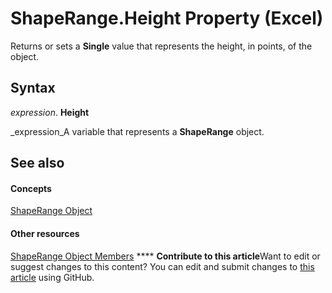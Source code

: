 
# ShapeRange.Height Property (Excel)

Returns or sets a  **Single** value that represents the height, in points, of the object.


## Syntax

 _expression_. **Height**

 _expression_A variable that represents a  **ShapeRange** object.


## See also


#### Concepts


 [ShapeRange Object](e1b8229c-73a0-4a77-5e00-4bcec9032260.md)
#### Other resources


 [ShapeRange Object Members](1d1950c5-32ac-dfc0-8c19-07159a29a2a0.md)
****   **Contribute to this article**Want to edit or suggest changes to this content? You can edit and submit changes to  [this article](https://github.com/jhershey00/VBA_Excel_Test/OpenXMLCon/articles/e31a804a-4702-5892-fa5f-fbd87544968e.md) using GitHub.

